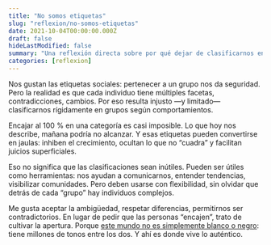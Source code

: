 ```yaml
---
title: "No somos etiquetas"
slug: "reflexion/no-somos-etiquetas"
date: 2021-10-04T00:00:00.000Z
draft: false
hideLastModified: false
summary: "Una reflexión directa sobre por qué dejar de clasificarnos en grupos y abrazar la complejidad humana."
categories: [reflexion]
---
```


Nos gustan las etiquetas sociales: pertenecer a un grupo nos da seguridad. Pero la realidad es que cada individuo tiene múltiples facetas, contradicciones, cambios. Por eso resulta injusto —y limitado— clasificarnos rígidamente en grupos según comportamientos.

Encajar al 100 % en una categoría es casi imposible. Lo que hoy nos describe, mañana podría no alcanzar. Y esas etiquetas pueden convertirse en jaulas: inhiben el crecimiento, ocultan lo que no “cuadra” y facilitan juicios superficiales.

Eso no significa que las clasificaciones sean inútiles. Pueden ser útiles como herramientas: nos ayudan a comunicarnos, entender tendencias, visibilizar comunidades. Pero deben usarse con flexibilidad, sin olvidar que detrás de cada “grupo” hay individuos complejos.

Me gusta aceptar la ambigüedad, respetar diferencias, permitirnos ser contradictorios. En lugar de pedir que las personas “encajen”, trato de cultivar la apertura. Porque [este mundo no es simplemente blanco o negro][blanco-o-negro]: tiene millones de tonos entre los dos. Y ahí es donde vive lo auténtico.

[blanco-o-negro]: https://cristiansuarez.dev/reflexi%C3%B3n/este-mundo-no-es-en-blanco-y-negro/
